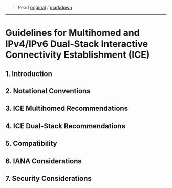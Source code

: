 > Read [original](https://tools.ietf.org/html/rfc8421) / [markdown](../markdown/rfc8421.md)

---

# Guidelines for Multihomed and IPv4/IPv6 Dual-Stack Interactive Connectivity Establishment (ICE)

## 1. Introduction

## 2. Notational Conventions

## 3. ICE Multihomed Recommendations

## 4. ICE Dual-Stack Recommendations

## 5. Compatibility

## 6. IANA Considerations

## 7. Security Considerations
